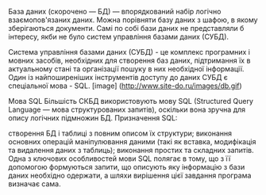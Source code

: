 База даних (скорочено — БД) — впорядкований набір логічно взаємопов'язаних даних. Можна порівняти базу даних з шафою, в якому зберігаються документи.
Самі по собі бази даних не представляли б інтересу, якби не було систем управління базами даних (СУБД).

Система управління базами даних (СУБД) - це комплекс програмних і мовних засобів, необхідних для створення баз даних, підтримання їх в актуальному стані та організації пошуку в них необхідної інформації.
Один із найпоширеніших інструментів  доступу до даних СУБД є спеціальної мова - SQL.
[image] (http://www.site-do.ru/images/db.gif)

Мова SQL
Більшість СКБД використовують мову SQL (Structured Query Language — мова структурованих запитів), оскільки вона зручна для опису логічних підмножин БД. Призначення SQL:

створення БД і таблиці з повним описом їх структури;
виконання основних операцій маніпулювання даними (такі як вставка, модифікація та видалення даних з таблиць);
виконання простих та складних запитів.
Одна з ключових особливостей мови SQL полягає в тому, що з її допомогою формуються запити, що описують яку інформацію з бази даних необхідно одержати, а шляхи вирішення цієї завдання програма визначає сама.